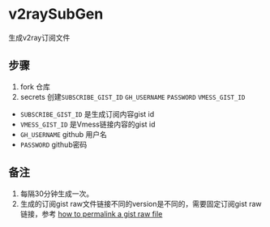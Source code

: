 # v2raySubGen
生成v2ray订阅文件

## 步骤
1. fork 仓库
2. secrets 创建`SUBSCRIBE_GIST_ID` `GH_USERNAME` `PASSWORD` `VMESS_GIST_ID`

* `SUBSCRIBE_GIST_ID` 是生成订阅内容gist id
* `VMESS_GIST_ID` 是Vmess链接内容的gist id
* `GH_USERNAME` github 用户名
* `PASSWORD` github密码

## 备注
1. 每隔30分钟生成一次。
2. 生成的订阅gist raw文件链接不同的version是不同的，需要固定订阅gist raw链接，参考
[how to permalink a gist raw file](https://gist.github.com/atenni/5604615)

